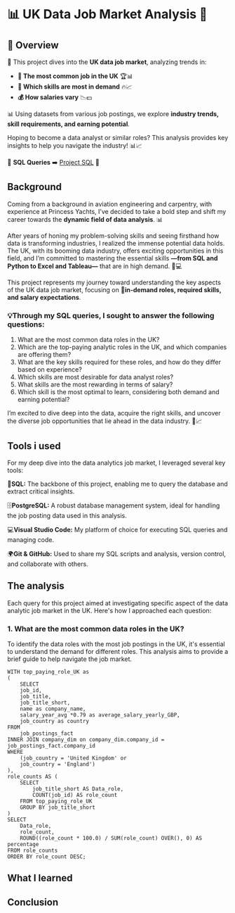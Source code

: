 # 📊 UK Data Job Market Analysis 🚀
## 📌 Overview
📢 This project dives into the **UK data job market**, analyzing trends in:  

- **💼 The most common job in the UK** 🏆📊  
- **🚀 Which skills are most in demand** 🔥📈  
- **💰 How salaries vary** 📉💵  

📊 Using datasets from various job postings, we explore **industry trends, skill requirements, and earning potential**.  

 Hoping to become a data analyst or similar roles? This analysis provides key insights to help you navigate the industry! 📊📈

 📌 **SQL Queries** ➡️ [Project SQL](/project_sql/)  💾


## Background
Coming from a background in aviation engineering and carpentry, with experience at Princess Yachts, I’ve decided to take a bold step and shift my career towards the **dynamic field of data analysis**. 📊

After years of honing my problem-solving skills and seeing firsthand how data is transforming industries, I realized the immense potential data holds. The UK, with its booming data industry, offers exciting opportunities in this field, and I’m committed to mastering the essential skills **—from SQL and Python to Excel and Tableau—** that are in high demand. 🔧💻

This project represents my journey toward understanding the key aspects of the UK data job market, focusing on 🎯**in-demand roles, required skills, and salary expectations**.

### 💡Through my SQL queries, I sought to answer the following questions:
1. What are the most common data roles in the UK?
2. Which are the top-paying analytic roles in the UK, and which companies are offering them?
3. What are the key skills required for these roles, and how do they differ based on experience?
4. Which skills are most desirable for data analyst roles?
5. What skills are the most rewarding in terms of salary?
6. Which skill is the most optimal to learn, considering both demand and earning potential?

I’m excited to dive deep into the data, acquire the right skills, and uncover the diverse job opportunities that lie ahead in the data industry. 🚀📈

## Tools i used
For my deep dive into the data analytics job market, I leveraged several key tools:

🧠**SQL:** The backbone of this project, enabling me to query the database and extract critical insights.

🗄️**PostgreSQL:** A robust database management system, ideal for handling the job posting data used in this analysis.

💻**Visual Studio Code:** My platform of choice for executing SQL queries and managing code.

🌍**Git & GitHub:** Used to share my SQL scripts and analysis, version control, and collaborate with others.
## The analysis
Each query for this project aimed at investigating specific aspect of the data analytic job market in the UK. Here's how I approached each question:
### 1. What are the most common data roles in the UK?
To identify the data roles with the most job postings in the UK, it's essential to understand the demand for different roles. This analysis aims to provide a brief guide to help navigate the job market.
```
WITH top_paying_role_UK as 
(
    SELECT
    job_id,
    job_title,
    job_title_short,
    name as company_name,
    salary_year_avg *0.79 as average_salary_yearly_GBP,
    job_country as country
FROM
    job_postings_fact
INNER JOIN company_dim on company_dim.company_id = job_postings_fact.company_id
WHERE 
    (job_country = 'United Kingdom' or
    job_country = 'England')
),
role_counts AS (
    SELECT
        job_title_short AS Data_role,
        COUNT(job_id) AS role_count
    FROM top_paying_role_UK
    GROUP BY job_title_short
)
SELECT
    Data_role,
    role_count,
    ROUND((role_count * 100.0) / SUM(role_count) OVER(), 0) AS percentage
FROM role_counts
ORDER BY role_count DESC; 
```
## What I learned

## Conclusion
